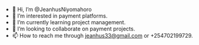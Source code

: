 - 👋 Hi, I’m @JeanhusNiyomahoro
- 👀 I’m interested in payment platforms.
- 🌱 I’m currently learning project management.
- 💞️ I’m looking to collaborate on payment projects.
- 📫 How to reach me through jeanhus33@gmail.com or +254702199729.

<!---
JeanhusNiyomahoro/JeanhusNiyomahoro is a ✨ special ✨ repository because its `README.md` (this file) appears on your GitHub profile.
You can click the Preview link to take a look at your changes.
--->
